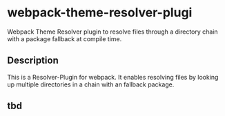 # webpack-theme-resolver-plugi
Webpack Theme Resolver plugin to resolve files through a directory chain with a package fallback at compile time.

## Description
This is a Resolver-Plugin for webpack. It enables resolving files by looking up multiple directories in a chain with an fallback package.

## tbd